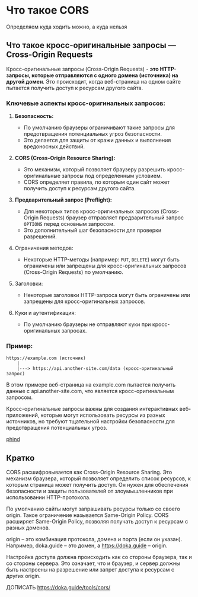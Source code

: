 # Что такое CORS

Определяем куда ходить можно, а куда нельзя


## Что такое кросс-оригинальные запросы — Cross-Origin Requests

Кросс-оригинальные запросы (Cross-Origin Requests) - **это HTTP-запросы, которые отправляются с одного домена (источника) 
на другой домен**. Это происходит, когда веб-страница на одном сайте пытается получить доступ к ресурсам другого сайта.

### Ключевые аспекты кросс-оригинальных запросов:

1. **Безопасность:**
   - По умолчанию браузеры ограничивают такие запросы для предотвращения потенциальных угроз безопасности.
   - Это делается для защиты от кражи данных и выполнения вредоносных действий.

2. **CORS (Cross-Origin Resource Sharing):**
   - Это механизм, который позволяет браузеру разрешить кросс-оригинальные запросы под определенным условием.
   - CORS определяет правила, по которым один сайт может получить доступ к ресурсам другого сайта.

3. **Предварительный запрос (Preflight):**
   - Для некоторых типов кросс-оригинальных запросов (Cross-Origin Requests) браузер отправляет предварительный запрос `OPTIONS`
перед основным запросом.
   - Это дополнительный шаг безопасности для проверки разрешений.

4. Ограничения методов:
   - Некоторые HTTP-методы (например: `PUT`, `DELETE`) могут быть ограничены или запрещены для кросс-оригинальных запросов 
(Cross-Origin Requests) по умолчанию.

5. Заголовки:
   - Некоторые заголовки HTTP-запроса могут быть ограничены или запрещены для кросс-оригинальных запросов.

6. Куки и аутентификация:
   - По умолчанию браузеры не отправляют куки при кросс-оригинальных запросах.

### Пример:

```
https://example.com (источник)
    |
    |---> https://api.another-site.com/data (кросс-оригинальный запрос)
```

В этом примере веб-страница на example.com пытается получить данные с api.another-site.com, что является кросс-оригинальным запросом.

Кросс-оригинальные запросы важны для создания интерактивных веб-приложений, которые могут использовать ресурсы из разных источников, но требуют тщательной настройки безопасности для предотвращения потенциальных угроз.

[phind](https://www.phind.com/search?cache=h71zdc81r8b4ojlgew8nots3)


## Кратко

CORS расшифровывается как Cross-Origin Resource Sharing. Это механизм браузера, который позволяет определить 
список ресурсов, к которым страница может получить доступ. Он нужен для обеспечения безопасности и защиты пользователей 
от злоумышленников при использовании HTTP-протокола.

По умолчанию сайты могут запрашивать ресурсы только со своего origin. Такое ограничение называется Same-Origin Policy. 
CORS расширяет Same-Origin Policy, позволяя получать доступ к ресурсам с разных доменов.

origin – это комбинация протокола, домена и порта (если он указан). Например, doka.guide – это домен, а https://doka.guide – origin.

Настройка доступа должна происходить как со стороны браузера, так и со стороны сервера. Это означает, что и браузер, 
и сервер должны быть настроены на разрешение или запрет доступа к ресурсам с других origin.

ДОПИСАТЬ 
https://doka.guide/tools/cors/



